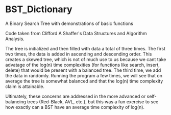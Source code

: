 # BST_Dictionary
A Binary Search Tree with demonstrations of basic functions

Code taken from Clifford A Shaffer's Data Structures and Algorithm Analysis.

The tree is initialized and then filled with data a total of three times.
The first two times, the data is added in ascending and descending order. This creates a skewed tree, which is not of much use to us because we cant take advatage of the log(n) time complexities (for functions like search, insert, delete) that would be present with a balanced tree.
The third time, we add the data in randomly. Running the program a few times, we will see that on average the tree is somewhat balanced and that the log(n) time complexity claim is attainable. 

Ultimately, these concerns are addressed in the more advanced or self-balancing trees (Red-Black, AVL, etc.), but this was a fun exercise to see how exactly can a BST have an average time complexity of log(n). 
